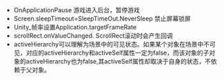 - OnApplicationPause 游戏进入后台，暂停游戏
- Screen.sleepTimeout=SleepTimeOut.NeverSleep 禁止屏幕锁屏
- Unity_帧率设置Application.targetFrameRate
- scrollRect.onValueChanged. ScrollRect滚动时会产生回调
- activeHierarchy可以理解为场景中的可见状态。如果某个对象在场景中不可见，对应的activeHierarchy和activeSelf属性一定为false，而该对象的子对象的activeHierarchy也为false,其activeSelf属性却取决于自身的状态，不依赖于父对象。